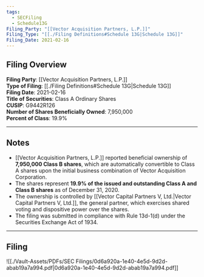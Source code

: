 ```yaml
---
tags:
  - SECFiling
  - Schedule13G
Filing_Party: "[[Vector Acquisition Partners, L.P.]]"
Filing_Type: "[[./Filing Definitions#Schedule 13G|Schedule 13G]]"
Filing_Date: 2021-02-16
---
```

## Filing Overview

**Filing Party**: [[Vector Acquisition Partners, L.P.]]  
**Type of Filing**: [[./Filing Definitions#Schedule 13G|Schedule 13G]]  
**Filing Date**: 2021-02-16  
**Title of Securities**: Class A Ordinary Shares  
**CUSIP**: G9442R126  
**Number of Shares Beneficially Owned**: 7,950,000  
**Percent of Class**: 19.9%  

---
## Notes

- [[Vector Acquisition Partners, L.P.]] reported beneficial ownership of **7,950,000 Class B shares**, which are automatically convertible to Class A shares upon the initial business combination of Vector Acquisition Corporation.
- The shares represent **19.9% of the issued and outstanding Class A and Class B shares** as of December 31, 2020.
- The ownership is controlled by [[Vector Capital Partners V, Ltd.|Vector Capital Partners V, Ltd.]], the general partner, which exercises shared voting and dispositive power over the shares.
- The filing was submitted in compliance with Rule 13d-1(d) under the Securities Exchange Act of 1934.  

---
## Filing

![[./Vault-Assets/PDFs/SEC Filings/0d6a920a-1e40-4e5d-9d2d-abab19a7a994.pdf|0d6a920a-1e40-4e5d-9d2d-abab19a7a994.pdf]]
